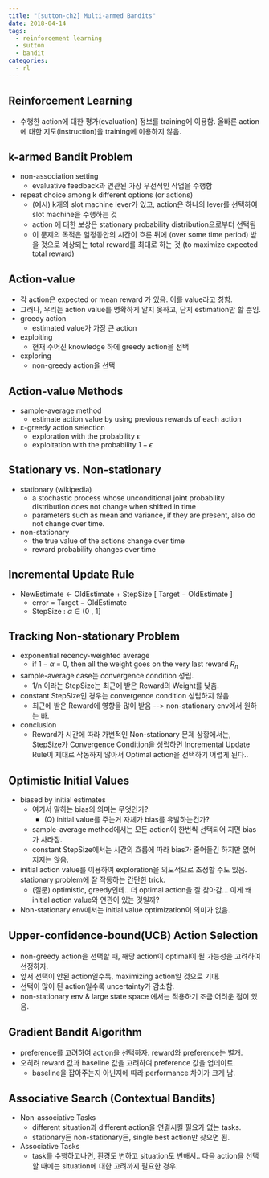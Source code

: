 ```yaml
---
title: "[sutton-ch2] Multi-armed Bandits"
date: 2018-04-14
tags: 
  - reinforcement learning
  - sutton
  - bandit
categories: 
  - rl
---
```


## Reinforcement Learning 
  * 수행한 action에 대한 평가(evaluation) 정보를 training에 이용함. 올바른 action에 대한 지도(instruction)을 training에 이용하지 않음.

## k-armed Bandit Problem 
  * non-association setting
    * evaluative feedback과 연관된 가장 우선적인 작업을 수행함
  * repeat choice among k different options (or actions)
    * (예시) k개의 slot machine lever가 있고, action은 하나의 lever를 선택하여 slot machine을 수행하는 것
    * action 에 대한 보상은 stationary probability distribution으로부터 선택됨
    * 이 문제의 목적은 일정동안의 시간이 흐른 뒤에 (over some time period) 받을 것으로 예상되는 total reward를 최대로 하는 것 (to maximize expected total reward)

## Action-value
  * 각 action은 expected or mean reward 가 있음. 이를 value라고 칭함. 
  * 그러나, 우리는 action value를 명확하게 알지 못하고, 단지 estimation만 할 뿐임.
  * greedy action
    * estimated value가 가장 큰 action
  * exploiting
    * 현재 주어진 knowledge 하에 greedy action을 선택
  * exploring
    * non-greedy action을 선택

## Action-value Methods
  * sample-average method
    * estimate action value by using previous rewards of each action
  * ε-greedy action selection
    * exploration with the probability $\epsilon$
    * exploitation with the probability $1- \epsilon$

## Stationary vs. Non-stationary
  * stationary (wikipedia)
    * a stochastic process whose unconditional joint probability distribution does not change when shifted in time
    * parameters such as mean and variance, if they are present, also do not change over time.
  * non-stationary
    * the true value of the actions change over time
    * reward probability changes over time

## Incremental Update Rule
  * NewEstimate ← OldEstimate + StepSize [ Target − OldEstimate ]
    * error = Target − OldEstimate
    * StepSize : $\alpha$ ∈ (0 , 1]

## Tracking Non-stationary Problem
  * exponential recency-weighted average
    * if $1 - \alpha$ = 0, then all the weight goes on the very last reward $R_n$
  * sample-average case는 convergence condition 성립.
    * 1/n 이라는 StepSize는 최근에 받은 Reward의 Weight를 낮춤.
  * constant StepSize인 경우는 convergence condition 성립하지 않음.
    * 최근에 받은 Reward에 영향을 많이 받음 --> non-stationary env에서 원하는 바. 
  * conclusion
    * Reward가 시간에 따라 가변적인 Non-stationary 문제 상황에서는, StepSize가 Convergence Condition을 성립하면 Incremental Update Rule이 제대로 작동하지 않아서 Optimal action을 선택하기 어렵게 된다.. 

## Optimistic Initial Values
  * biased by initial estimates
    * 여기서 말하는 bias의 의미는 무엇인가? 
      * (Q) initial value를 주는거 자체가 bias를 유발하는건가? 
    * sample-average method에서는 모든 action이 한번씩 선택되어 지면 bias가 사라짐.
    * constant StepSize에서는 시간의 흐름에 따라 bias가 줄어들긴 하지만 없어지지는 않음.
  * initial action value를 이용하여 exploration을 의도적으로 조정할 수도 있음. stationary problem에 잘 작동하는 간단한 trick.
    * (질문) optimistic, greedy인데.. 더 optimal action을 잘 찾아감... 이게 왜 initial action value와 연관이 있는 것일까?
  * Non-stationary env에서는 initial value optimization이 의미가 없음.

## Upper-confidence-bound(UCB) Action Selection
  * non-greedy action을 선택할 때, 해당 action이 optimal이 될 가능성을 고려하여 선정하자. 
  * 앞서 선택이 안된 action일수록, maximizing action일 것으로 기대.
  * 선택이 많이 된 action일수록 uncertainty가 감소함.
  * non-stationary env & large state space 에서는 적용하기 조금 어려운 점이 있음.

## Gradient Bandit Algorithm
  * preference를 고려하여 action을 선택하자. reward와 preference는 별개.
  * 오히려 reward 값과 baseline 값을 고려하여 preference 값을 업데이트.
    * baseline을 잡아주는지 아닌지에 따라 performance 차이가 크게 남.

## Associative Search (Contextual Bandits)
  * Non-associative Tasks
    * different situation과 different action을 연결시킬 필요가 없는 tasks.
    * stationary든 non-stationary든, single best action만 찾으면 됨.
  * Associative Tasks
    * task를 수행하고나면, 환경도 변하고 situation도 변해서.. 다음 action을 선택할 때에는 situation에 대한 고려까지 필요한 경우.
